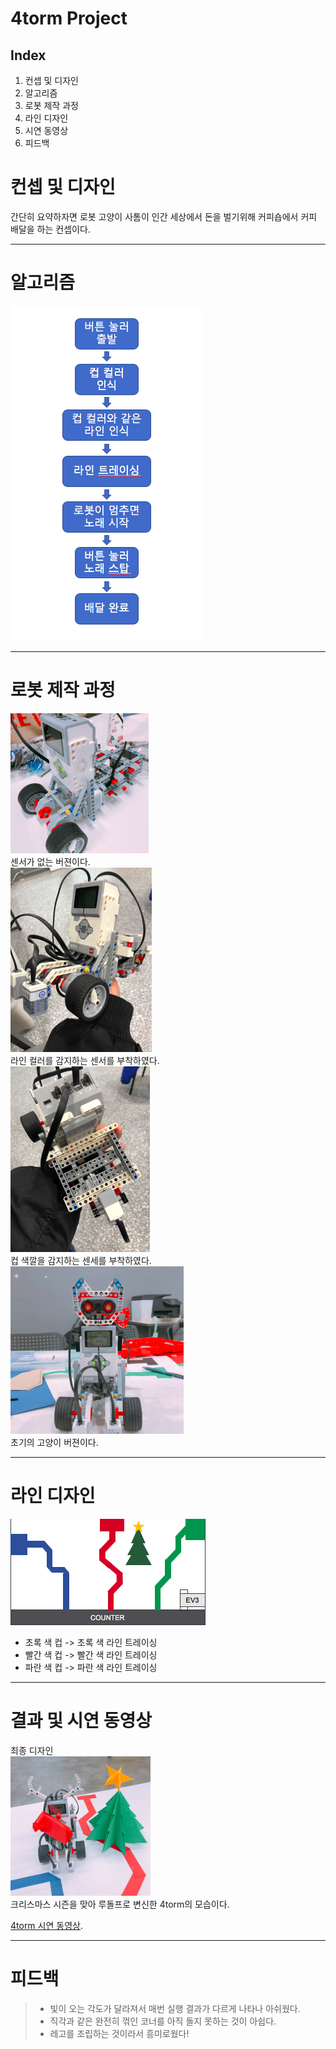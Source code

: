 4torm Project
============

Index
-----
1. 컨셉 및 디자인
2. 알고리즘
3. 로봇 제작 과정
4. 라인 디자인
5. 시연 동영상
6. 피드백

# 컨셉 및 디자인
간단히 요약하자면 로봇 고양이 사톰이 인간 세상에서 돈을 벌기위해 커피숍에서 커피 배달을 하는 컨셉이다.

---
# 알고리즘
![알고리즘 도안](/assets/images/success.png)

---
# 로봇 제작 과정
![센서 없는 초기 버젼](/assets/images/nosensor.png)  
센서가 없는 버젼이다.  
![라인 트레이싱을 위해 양쪽 모터에 컬러센서 부착](/assets/images/frontsensor.png)  
라인 컬러를 감지하는 센서를 부착하였다.  
![뒤쪽 컵 색깔 감지를 위한 컬러 센서 부착](/assets/images/backsensor.png)  
컵 색깔을 감지하는 센세를 부착하였다.  
![초기 고양이 디자인](/assets/images/cat.png)  
초기의 고양이 버젼이다.  


---
# 라인 디자인
![라인 디자인](/assets/images/line.png)  
- 초록 색 컵 -> 초록 색 라인 트레이싱  
- 빨간 색 컵 -> 빨간 색 라인 트레이싱  
- 파란 색 컵 -> 파란 색 라인 트레이싱  

---
# 결과 및 시연 동영상
최종 디자인  
![최종 디자인](/assets/images/final.png)  
크리스마스 시즌을 맞아 루돌프로 변신한 4torm의 모습이다.
  
[4torm 시연 동영상](https://www.youtube.com/channel/UCx8gNLe9X591gEYzW32QSjg?view_as=subscriber/ "4torm 시연 동영상").

---
# 피드백
> - 빛이 오는 각도가 달라져서 매번 실행 결과가 다르게 나타나 아쉬웠다.
> - 직각과 같은 완전히 꺾인 코너를 아직 돌지 못하는 것이 아쉽다.
> - 레고를 조립하는 것이라서 흥미로웠다!  




